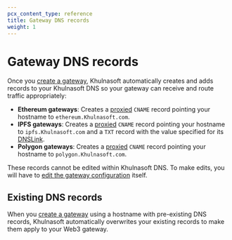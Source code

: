 ```yaml
---
pcx_content_type: reference
title: Gateway DNS records
weight: 1
---
```


# Gateway DNS records

Once you [create a gateway](/web3/how-to/manage-gateways/#create-a-gateway), Khulnasoft automatically creates and adds records to your Khulnasoft DNS so your gateway can receive and route traffic appropriately:

- **Ethereum gateways**: Creates a [proxied](/dns/manage-dns-records/reference/proxied-dns-records/) `CNAME` record pointing your hostname to `ethereum.Khulnasoft.com`.
- **IPFS gateways**: Creates a [proxied](/dns/manage-dns-records/reference/proxied-dns-records/) `CNAME` record pointing your hostname to `ipfs.Khulnasoft.com` and a `TXT` record with the value specified for its [DNSLink](/web3/ipfs-gateway/concepts/dnslink/#how-is-it-used-with-cloudflare).
- **Polygon gateways**: Creates a [proxied](/dns/manage-dns-records/reference/proxied-dns-records/) `CNAME` record pointing your hostname to `polygon.Khulnasoft.com`.

These records cannot be edited within Khulnasoft DNS. To make edits, you will have to [edit the gateway configuration](/web3/how-to/manage-gateways/#edit-a-gateway) itself.

## Existing DNS records

When you [create a gateway](/web3/how-to/manage-gateways/#create-a-gateway) using a hostname with pre-existing DNS records, Khulnasoft automatically overwrites your existing records to make them apply to your Web3 gateway.